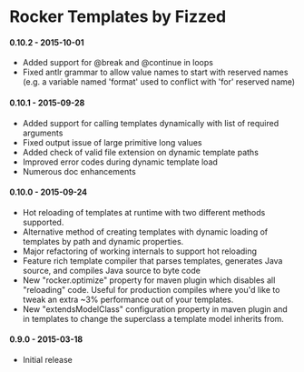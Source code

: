 Rocker Templates by Fizzed
==========================

#### 0.10.2 - 2015-10-01

 - Added support for @break and @continue in loops
 - Fixed antlr grammar to allow value names to start with reserved names (e.g.
   a variable named 'format' used to conflict with 'for' reserved name)

#### 0.10.1 - 2015-09-28

 - Added support for calling templates dynamically with list of required arguments
 - Fixed output issue of large primitive long values
 - Added check of valid file extension on dynamic template paths
 - Improved error codes during dynamic template load
 - Numerous doc enhancements

#### 0.10.0 - 2015-09-24

 - Hot reloading of templates at runtime with two different methods supported.
 - Alternative method of creating templates with dynamic loading of templates
   by path and dynamic properties.
 - Major refactoring of working internals to support hot reloading
 - Feature rich template compiler that parses templates, generates Java source,
   and compiles Java source to byte code
 - New "rocker.optimize" property for maven plugin which disables all "reloading"
   code. Useful for production compiles where you'd like to tweak an extra ~3%
   performance out of your templates.
 - New "extendsModelClass" configuration property in maven plugin and in templates
   to change the superclass a template model inherits from.

#### 0.9.0 - 2015-03-18

 - Initial release
